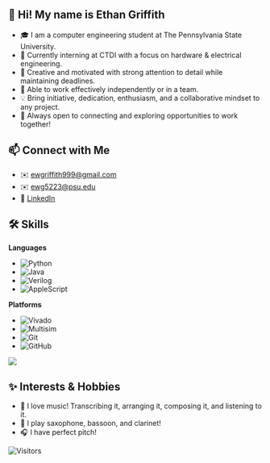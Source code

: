 ## 👋 Hi! My name is Ethan Griffith
- 🎓 I am a computer engineering student at The Pennsylvania State University.
- 🔧 Currently interning at CTDI with a focus on hardware & electrical engineering.
- 🎯 Creative and motivated with strong attention to detail while maintaining deadlines.
- 🤝 Able to work effectively independently or in a team.
- 💡 Bring initiative, dedication, enthusiasm, and a collaborative mindset to any project.
- 🌟 Always open to connecting and exploring opportunities to work together!

## 📫 Connect with Me
- ✉️ ewgriffith999@gmail.com
- ✉️ ewg5223@psu.edu
- 🔗 [LinkedIn](https://linkedin.com/in/ethangriffith2004)

## 🛠️ Skills
**Languages**
- ![Python](https://img.shields.io/badge/-Python-3776AB?style=flat-square&logo=python&logoColor=white)
- ![Java](https://img.shields.io/badge/-Java-007396?style=flat-square&logo=java&logoColor=white)
- ![Verilog](https://img.shields.io/badge/-Verilog-000000?style=flat-square&logo=&logoColor=white)
- ![AppleScript](https://img.shields.io/badge/-AppleScript-999999?style=flat-square&logo=applescript&logoColor=white)

**Platforms**
- ![Vivado](https://img.shields.io/badge/-Vivado-ffcc00?style=flat-square)
- ![Multisim](https://img.shields.io/badge/-Multisim-003399?style=flat-square)
- ![Git](https://img.shields.io/badge/-Git-F05032?style=flat-square&logo=git&logoColor=white)
- ![GitHub](https://img.shields.io/badge/-GitHub-181717?style=flat-square&logo=github&logoColor=white)

<img src="https://github-readme-stats.vercel.app/api/top-langs/?username=ethangriffith2004&theme=default&layout=compact&langs_count=6">

## ✨ Interests & Hobbies
- 🎼 I love music! Transcribing it, arranging it, composing it, and listening to it.
- 🎷 I play saxophone, bassoon, and clarinet!
- 🎧 I have perfect pitch!

![Visitors](https://komarev.com/ghpvc/?username=ethangriffith2004&style=flat-square)
